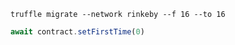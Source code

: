 ```shell
truffle migrate --network rinkeby --f 16 --to 16
```

```javascript
await contract.setFirstTime(0)
```